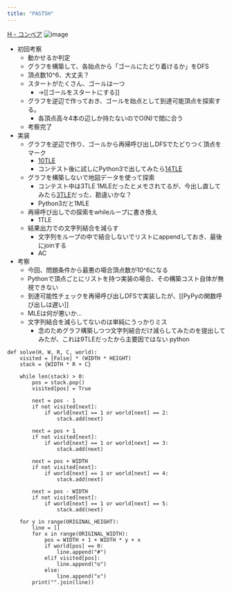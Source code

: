 ```yaml
---
title: "PAST5H"
---
```


[H - コンベア](https://atcoder.jp/contests/past202012-open/tasks/past202012_h)
![image](https://gyazo.com/f0e4b1e3e154ed74f38484fa80a6fd5a/thumb/1000)
- 初回考察
    - 動かせるか判定
    - グラフを構築して、各始点から「ゴールにたどり着けるか」をDFS
    - 頂点数10^6、大丈夫？
    - スタートがたくさん、ゴールは一つ
        - →[[ゴールをスタートにする]]
    - グラフを逆辺で作っておき、ゴールを始点として到達可能頂点を探索する。
        - 各頂点高々4本の辺しか持たないのでO(N)で間に合う
    - 考察完了
- 実装
    - グラフを逆辺で作り、ゴールから再帰呼び出しDFSでたどりつく頂点をマーク
        - [10TLE](https://atcoder.jp/contests/past202012-open/submissions/19032906)
        - コンテスト後に試しにPython3で出してみたら[14TLE](https://atcoder.jp/contests/past202012-open/submissions/19032925)
    - グラフを構築しないで地図データを使って探索
        - コンテスト中は3TLE 1MLEだったとメモされてるが、今出し直してみたら[3TLE](https://atcoder.jp/contests/past202012-open/submissions/19033329)だった、勘違いかな？
        - Python3だと1MLE
    - 再帰呼び出しでの探索をwhileループに書き換え
        - 1TLE
    - 結果出力での文字列結合を減らす
        - 文字列をループの中で結合しないでリストにappendしておき、最後にjoinする
        - AC
- 考察
    - 今回、問題条件から最悪の場合頂点数が10^6になる
    - Pythonで頂点ごとにリストを持つ実装の場合、その構築コスト自体が無視できない
    - 到達可能性チェックを再帰呼び出しDFSで実装したが、[[PyPyの関数呼び出しは遅い]]
    - MLEは何が悪いか…
    - 文字列結合を減らしてないのは単純にうっかりミス
        - 念のためグラフ構築しつつ文字列結合だけ減らしてみたのを提出してみたが、これは9TLEだったから主要因ではない
python

```
def solve(H, W, R, C, world):
    visited = [False] * (WIDTH * HEIGHT)
    stack = {WIDTH * R + C}

    while len(stack) > 0:
        pos = stack.pop()
        visited[pos] = True

        next = pos - 1
        if not visited[next]:
            if world[next] == 1 or world[next] == 2:
                stack.add(next)

        next = pos + 1
        if not visited[next]:
            if world[next] == 1 or world[next] == 3:
                stack.add(next)

        next = pos + WIDTH
        if not visited[next]:
            if world[next] == 1 or world[next] == 4:
                stack.add(next)

        next = pos - WIDTH
        if not visited[next]:
            if world[next] == 1 or world[next] == 5:
                stack.add(next)

    for y in range(ORIGINAL_HEIGHT):
        line = []
        for x in range(ORIGINAL_WIDTH):
            pos = WIDTH + 1 + WIDTH * y + x
            if world[pos] == 0:
                line.append("#")
            elif visited[pos]:
                line.append("o")
            else:
                line.append("x")
        print("".join(line))
```


